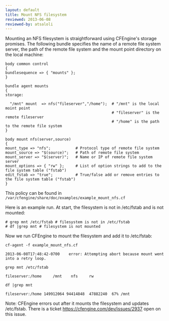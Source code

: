 ```yaml
---
layout: default
title: Mount NFS filesystem
reviewed: 2013-06-08
reviewed-by: atsaloli
---
```


Mounting an NFS filesystem is straightforward using CFEngine's storage promises. The following bundle specifies the name of a remote file system server, the path of the remote file system and the mount point directory on the local machine:

```cf3
body common control
{
bundlesequence => { "mounts" };
}

bundle agent mounts
{
storage:

  "/mnt" mount  => nfs("fileserver","/home");  # "/mnt" is the local moint point
                                               # "fileserver" is the remote fileserver
                                               # "/home" is the path to the remote file system
}

body mount nfs(server,source)
{
mount_type => "nfs";           # Protocol type of remote file system
mount_source => "$(source)";   # Path of remote file system
mount_server => "$(server)";   # Name or IP of remote file system server
mount_options => { "rw" };     # List of option strings to add to the file system table ("fstab")
edit_fstab => "true";          # True/false add or remove entries to the file system table ("fstab")
}
```

This policy can be found in `/var/cfengine/share/doc/examples/example_mount_nfs.cf`

Here is an example run. At start, the filesystem is not in /etc/fstab and is not mounted:

```
# grep mnt /etc/fstab # filesystem is not in /etc/fstab
# df |grep mnt # filesystem is not mounted
```

Now we run CFEngine to mount the filesystem and add it to /etc/fstab:

```command
cf-agent -f example_mount_nfs.cf
```

```output
2013-06-08T17:48:42-0700    error: Attempting abort because mount went into a retry loop.
```

```command
grep mnt /etc/fstab
```

```output
fileserver:/home 	 /mnt 	 nfs 	 rw
```

```command
df |grep mnt
```

```output
fileserver:/home 149912064 94414848  47882240  67% /mnt
```

Note: CFEngine errors out after it mounts the filesystem and updates
/etc/fstab. There is a ticket https://cfengine.com/dev/issues/2937
open on this issue.
